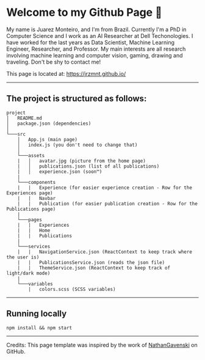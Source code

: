# Welcome to my Github Page 👋

My name is Juarez Monteiro, and I'm from Brazil. Currently I'm a PhD in Computer Science and I work as an AI Researcher at Dell Techonologies. I have worked for the last years as Data Scientist, Machine Learning Engineer, Researcher, and Professor. My main interests are all research involving machine learning and computer vision, gaming, drawing and traveling. Don't be shy to contact me!

This page is located at: https://jrzmnt.github.io/

---

## The project is structured as follows:

```
project
│   README.md
│   package.json (dependencies)    
│
└───src
    │   App.js (main page)
    │   index.js (you don't need to change that)
    │
    └───assets
    |   │   avatar.jpg (picture from the home page)
    |   │   publications.json (list of all publications)
    |   │   experience.json (soon™)
    |
    └───components
    |   |   Experience (for easier experience creation - Row for the Experiences page)
    |   |   Navbar
    |   |   Publication (for easier publication creation - Row for the Publications page)
    |
    └───pages
    |   |   Experiences
    |   |   Home
    |   |   Publications
    |
    └───services
    |   |   NavigationService.json (ReactContext to keep track where the user is)
    |   |   PublicationsService.json (reads the json file)
    |   |   ThemeService.json (ReactContext to keep track of light/dark mode)
    |
    └───variables
        |   colors.scss (SCSS variables)

```

---

## Running locally

```
npm install && npm start
```

---

Credits: This page template was inspired by the work of [NathanGavenski](https://github.com/NathanGavenski) on GitHub.
